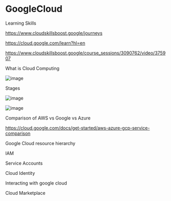 # GoogleCloud
Learning Skills

https://www.cloudskillsboost.google/journeys

https://cloud.google.com/learn?hl=en

https://www.cloudskillsboost.google/course_sessions/3090762/video/375907

What is Cloud Computing

![image](https://github.com/adityasneo/GoogleCloud/assets/128022129/2e5dfbfa-bdfa-49fe-966b-4f93d36efc64)

Stages 

![image](https://github.com/adityasneo/GoogleCloud/assets/128022129/3a1af9d8-9051-44d6-bdda-d2a06afa0518)

![image](https://github.com/adityasneo/GoogleCloud/assets/128022129/1df7f86a-19f8-4400-9176-16acceb2b875)

Comparison of AWS vs Google vs Azure

https://cloud.google.com/docs/get-started/aws-azure-gcp-service-comparison

Google Cloud resource hierarchy

IAM

Service Accounts

Cloud Identity

Interacting with google cloud

Cloud Marketplace
